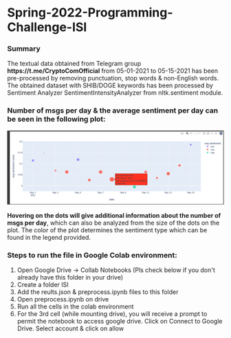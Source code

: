 # Spring-2022-Programming-Challenge-ISI

<h3>Summary</h3>
The textual data obtained from Telegram group <b>https://t.me/CryptoComOfficial</b> from 05-01-2021 to 05-15-2021 has been pre-processed by removing punctuation, stop words & non-English words. The obtained dataset with SHIB/DOGE keywords has been processed by Sentiment Analyzer SentimentIntensityAnalyzer from nltk.sentiment module. 

<br>
<h3>Number of msgs per day & the average sentiment per day can be seen in the following plot:</h3>

![alt text](https://github.com/pia-nyk/Spring-2022-Programming-Challenge-ISI/blob/master/sentiment%20plot%20by%20date.png)

<b>Hovering on the dots will give additional information about the number of msgs per day</b>, which can also be analyzed from the size of the dots on the plot. The color of the plot determines the sentiment type which can be found in the legend provided.

<h3>Steps to run the file in Google Colab environment:</h3>
<ol>
  <li> Open Google Drive -> Collab Notebooks (Pls check below if you don't already have this folder in your drive)  </li>
  <li> Create a folder ISI</li>
  <li> Add the reults.json & preprocess.ipynb files to this folder </li>
  <li> Open preprocess.ipynb on drive </li>
  <li> Run all the cells in the colab environment </li>
  <li> For the 3rd cell (while mounting drive), you will receive a prompt to permit the notebook to access google drive. Click on Connect to Google Drive. Select account & click on allow</li>
</ol>
